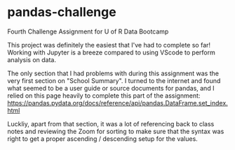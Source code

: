 # pandas-challenge
Fourth Challenge Assignment for U of R Data Bootcamp

This project was definitely the easiest that I've had to complete so far! Working with Jupyter is a breeze compared to using VScode to perform analysis on data. 

The only section that I had problems with during this assignment was the very first section on "School Summary". I turned to the internet and found what seemed to be a user guide or source documents for pandas, and I relied on this page heavily to complete this part of the assignment: https://pandas.pydata.org/docs/reference/api/pandas.DataFrame.set_index.html

Luckliy, apart from that section, it was a lot of referencing back to class notes and reviewing the Zoom for sorting to make sure that the syntax was right to get a proper ascending / descending setup for the values. 
